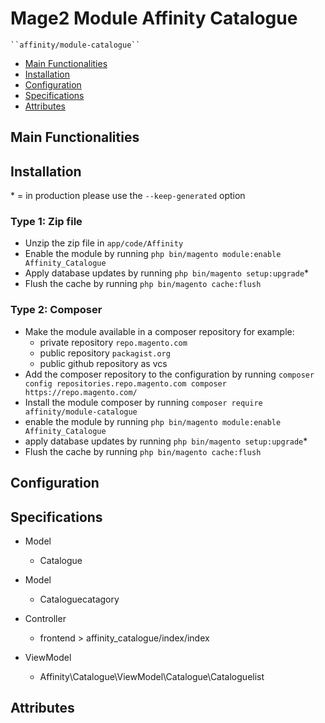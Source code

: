 # Mage2 Module Affinity Catalogue

    ``affinity/module-catalogue``

 - [Main Functionalities](#markdown-header-main-functionalities)
 - [Installation](#markdown-header-installation)
 - [Configuration](#markdown-header-configuration)
 - [Specifications](#markdown-header-specifications)
 - [Attributes](#markdown-header-attributes)


## Main Functionalities


## Installation
\* = in production please use the `--keep-generated` option

### Type 1: Zip file

 - Unzip the zip file in `app/code/Affinity`
 - Enable the module by running `php bin/magento module:enable Affinity_Catalogue`
 - Apply database updates by running `php bin/magento setup:upgrade`\*
 - Flush the cache by running `php bin/magento cache:flush`

### Type 2: Composer

 - Make the module available in a composer repository for example:
    - private repository `repo.magento.com`
    - public repository `packagist.org`
    - public github repository as vcs
 - Add the composer repository to the configuration by running `composer config repositories.repo.magento.com composer https://repo.magento.com/`
 - Install the module composer by running `composer require affinity/module-catalogue`
 - enable the module by running `php bin/magento module:enable Affinity_Catalogue`
 - apply database updates by running `php bin/magento setup:upgrade`\*
 - Flush the cache by running `php bin/magento cache:flush`


## Configuration




## Specifications

 - Model
	- Catalogue

 - Model
	- Cataloguecatagory

 - Controller
	- frontend > affinity_catalogue/index/index

 - ViewModel
	- Affinity\Catalogue\ViewModel\Catalogue\Cataloguelist


## Attributes



